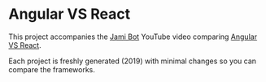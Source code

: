# Angular VS React

This project accompanies the [Jami Bot](https://jamibot.com) YouTube video comparing [Angular VS React](https://youtu.be/a1sb-xfYS8M).

Each project is freshly generated (2019) with minimal changes so you can compare the frameworks.
